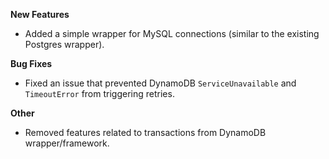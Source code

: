**New Features**

* Added a simple wrapper for MySQL connections (similar to the existing Postgres wrapper).

**Bug Fixes**

* Fixed an issue that prevented DynamoDB `ServiceUnavailable` and `TimeoutError` from triggering retries.

**Other**

* Removed features related to transactions from DynamoDB wrapper/framework.